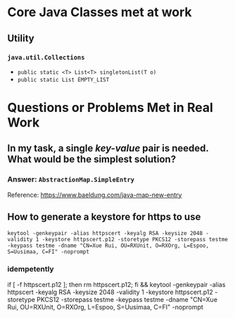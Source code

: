 # Core Java Classes met at work
## Utility
### `java.util.Collections`
* `public static <T> List<T> singletonList(T o)`
* `public static List ÈMPTY_LIST`


# Questions or Problems Met in Real Work
## In my task, a single *key-value* pair is needed. What would be the simplest solution?
### Answer: `AbstractionMap.SimpleEntry`
Reference: https://www.baeldung.com/java-map-new-entry

## How to generate a keystore for https to use
`keytool -genkeypair -alias httpscert -keyalg RSA -keysize 2048 -validity 1 -keystore httpscert.p12 -storetype PKCS12 -storepass testme -keypass testme -dname "CN=Xue Rui, OU=RXUnit, O=RXOrg, L=Espoo, S=Uusimaa, C=FI" -noprompt`
### idempetently
if [ -f httpscert.p12 ]; then rm httpscert.p12; fi && keytool -genkeypair -alias httpscert -keyalg RSA -keysize 2048 -validity 1 -keystore httpscert.p12 -storetype PKCS12 -storepass testme -keypass testme -dname "CN=Xue Rui, OU=RXUnit, O=RXOrg, L=Espoo, S=Uusimaa, C=FI" -noprompt

